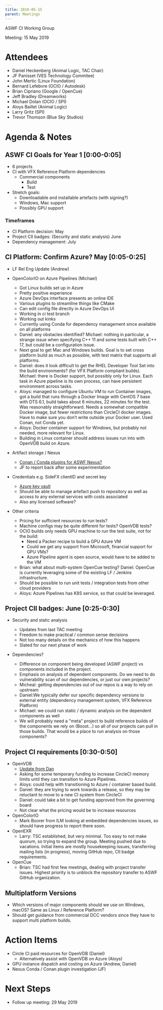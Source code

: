 ```yaml
---
title: 2019-05-15
parent: Meetings
---
```

ASWF CI Working Group

Meeting:   15 May 2019

# Attendees

* Daniel Heckenberg (Animal Logic, TAC Chair)
* JF Panisset (VES Technology Commitee)
* John Mertic (Linux Foundation)
* Bernard Lefebvre (OCIO / Autodesk)
* Brian Cipriano (Google / OpenCue)
* Jeff Bradley (Dreamworks)
* Michael Dolan (OCIO / SPI)
* Aloys Baillet (Animal Logic)
* Larry Gritz (SPI)
* Trevor Thomson (Blue Sky Studios)

# Agenda & Notes

## ASWF CI Goals for Year 1  [0:00-0:05]

* 6 projects
* CI with VFX Reference Platform dependencies
    * Commercial components
        * Build
        * Test
* Stretch goals:  
    * Downloadable and installable artefacts (with signing?)
    * Windows, Mac support
    * Possibly GPU support

### Timeframes   

* CI Platform decision:   May
* Project CII badges:  (Security and static analysis) June
* Dependency management: July

## CI Platform: Confirm Azure? May  [0:05-0:25]

* LF Rel Eng Update (Andrew)
* OpenColorIO on Azure Pipelines (Michael)
    * Got Linux builds set up in Azure
    * Pretty positive experience
    * Azure DevOps interface presents an online IDE
    * Various plugins to streamline things like CMake
    * Can edit config file directly in Azure DevOps UI
    * Working in ci test branch
    * Working out kinks
    * Currently using Conda for dependency management since available on all platforms
    * Daniel: any obstacles identified? Michael: nothing in particular, a strange issue when specifying C++ 11 and some tests built with C++ 17, but could be a configuration issue.
    * Next goal to get Mac and Windows builds. Goal is to set cross platform build as much as possible, with test matrix that supports all platforms.
    * Daniel: does it look difficult to get the RHEL Developer Tool Set into the build environments? (for VFX Platform compliant builds). Michael: there is Docker support, but possibly only for Linux. Each task in Azure pipeline is its own process, can have persistent environment across tasks.
    * Aloys: managed to configure Ubuntu VM to run Container images, got a build that runs through a Docker Image with CentOS 7 base with DTS 6.1, build takes about 6 minutes, 22 minutes for the test. Was reasonably straightforward. Needs a somewhat compatible Docker image, but fewer restrictions than CircleCI docker images. Have to make sure you don’t write outside your Docker user. Used Conan, not Conda yet.
    * Aloys: Docker container support for Windows, but probably not needed, more relevant for Linux.
    * Building in Linux container should address issues run into with OpenVDB build on Azure.

* Artifact storage / Nexus
    * [Conan / Conda plugins for ASWF Nexus?](https://lists.aswf.io/g/tac/message/574)
    * JF to report back after some experimentation

* Credentials e.g. SideFX clientID and secret key
    * [Azure key vault](https://docs.microsoft.com/en-us/azure/devops/pipelines/tasks/deploy/azure-key-vault?view=azure-devops)
    * Should be able to manage artefact push to repository as well as access to any external services with costs associated
    * Also any licensed software?

* Other criteria
    * Pricing for sufficient resources to run tests?
    * Machine configs may be quite different for tests? OpenVDB tests?
    * OCIO builds only needs GPU machine to run the test suite, not for the build:
        * Need a Packer recipe to build a GPU Azure VM
        * Could we get any support from Microsoft, financial support for GPU VMs?
        * Azure Pipeline agent is open source, would have to be added to the VM
    * Brian: what about multi-system OpenCue testing? Daniel: OpenCue is currently leveraging some of the existing LF / Jenkins infrastructure.
    * Should be possible to run unit tests / integration tests from other cloud providers
    * Aloys: Azure Pipelines has K8S service, so that could be leveraged.

## Project CII badges:  June  [0:25-0:30]

* Security and static analysis
    * Updates from last TAC meeting
    * Freedom to make practical / common sense decisions
    * Not too many details on the mechanics of how this happens
    * Slated for our next phase of work

* Dependencies?
    * Difference on component being developed (ASWF project) vs components included in the project.
    * Emphasis on analysis of dependent components. Do we need to do vulnerability scan of our dependencies, or just our own projects?
    * Micheal: getting dependencies out of our repos is a way to rely on upstream
    * Daniel:We typically defer our specific dependency versions to external entity (dependency management system, VFX Reference Platform)
    * Michael: we could run static / dynamic analysis on the dependent components as well
    * We will probably need a "meta" project to build reference builds of the components we rely on (Boost…) so all of our projects can pull in those builds. That would be a place to run analysis on those components?

## Project CI requirements [0:30-0:50]

* OpenVDB
    * [Update from Dan](https://lists.aswf.io/g/tac/message/603)
    * Asking for some temporary funding to increase CircleCI memory limits until they can transition to Azure Pipelines.
    * Aloys: could help with transitioning to Azure / container based build.
    * Daniel: they are trying to work towards a release, so they may be reluctant to move to a new CI system from CircleCI
    * Daniel: could take a bit to get funding approved from the governing board
    * Not clear what the pricing would be to increase resources
* OpenColorIO
    * Mark Boorer from ILM looking at embedded dependencies issues, so should have progress to report there soon.
* OpenEXR
    * Larry: TSC established, but very minimal. Too easy to not make quorum, so trying to expand the group. Meeting pushed due to vacations. Initial items are mostly housekeeping issues, transferring mailing lists (in progress), moving GitHub repo, CII badge requirements.
* OpenCue
    * Brian: TSC had first few meetings, dealing with project transfer issues. Highest priority is to unblock the repository transfer to ASWF GitHub organization.

## Multiplatform Versions

* Which versions of major components should we use on Windows, macOS? Same as Linux / Reference Platform?
* Should get guidance from commercial DCC vendors since they have to support multi platform builds.

# Action Items

* Circle CI paid resources for OpenVDB (Daniel)
    * Alternatively assist with OpenVDB on Azure (Aloys)
* GPU instance dispatch and costing on Azure (Andrew, Daniel)
* Nexus Conda / Conan plugin investigation (JF)

# Next Steps

* Follow up meeting: 29 May 2019

